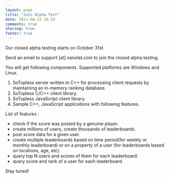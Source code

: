 ```yaml
---
layout: page
title: "Join Alpha Test"
date: 2013-08-12 18:19
comments: true
sharing: true
footer: true
---
```

Our closed alpha testing starts on October 31st.

Send an email to support [at] nanolat.com to join the closed alpha testing.

You will get following components. Supported platforms are Windows and Linux.

1. SoTopless server written in C++ for processing client requests by maintaining an in-memory ranking database.
2. SoTopless C/C++ client library.
2. SoTopless JavaScript client library.
3. Sample C++, JavaScript applications with following features.

List of features : 

*   check if the score was posted by a genuine player.
*   create millions of users, create thousands of leaderboards.
*   post score data for a given user.
*   create multiple leaderboards based on time period(for weekly or monthly leaderboard) or on a property of a user (for leaderboards based on locations, age, etc).
*   query top N users and scores of them for each leaderboard.
*   query score and rank of a user for each leaderboard.

Stay tuned!
